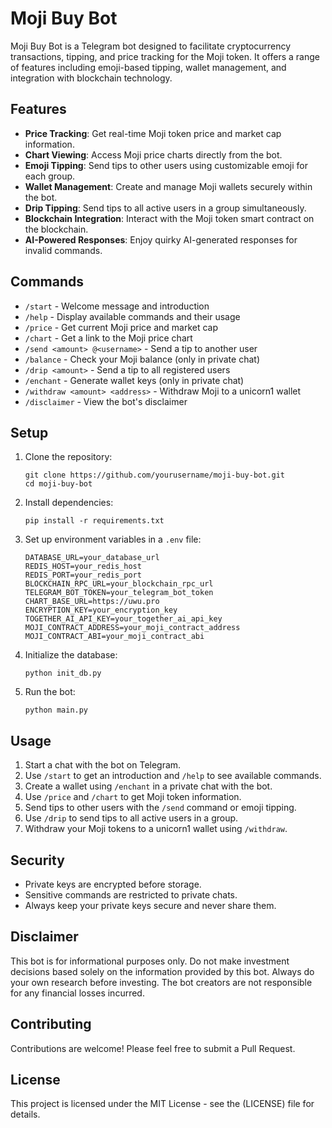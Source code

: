 # Moji Buy Bot

Moji Buy Bot is a Telegram bot designed to facilitate cryptocurrency transactions, tipping, and price tracking for the Moji token. It offers a range of features including emoji-based tipping, wallet management, and integration with blockchain technology.

## Features

- **Price Tracking**: Get real-time Moji token price and market cap information.
- **Chart Viewing**: Access Moji price charts directly from the bot.
- **Emoji Tipping**: Send tips to other users using customizable emoji for each group.
- **Wallet Management**: Create and manage Moji wallets securely within the bot.
- **Drip Tipping**: Send tips to all active users in a group simultaneously.
- **Blockchain Integration**: Interact with the Moji token smart contract on the blockchain.
- **AI-Powered Responses**: Enjoy quirky AI-generated responses for invalid commands.

## Commands

- `/start` - Welcome message and introduction
- `/help` - Display available commands and their usage
- `/price` - Get current Moji price and market cap
- `/chart` - Get a link to the Moji price chart
- `/send <amount> @<username>` - Send a tip to another user
- `/balance` - Check your Moji balance (only in private chat)
- `/drip <amount>` - Send a tip to all registered users
- `/enchant` - Generate wallet keys (only in private chat)
- `/withdraw <amount> <address>` - Withdraw Moji to a unicorn1 wallet
- `/disclaimer` - View the bot's disclaimer

## Setup

1. Clone the repository:
   ```
   git clone https://github.com/yourusername/moji-buy-bot.git
   cd moji-buy-bot
   ```

2. Install dependencies:
   ```
   pip install -r requirements.txt
   ```

3. Set up environment variables in a `.env` file:
   ```
   DATABASE_URL=your_database_url
   REDIS_HOST=your_redis_host
   REDIS_PORT=your_redis_port
   BLOCKCHAIN_RPC_URL=your_blockchain_rpc_url
   TELEGRAM_BOT_TOKEN=your_telegram_bot_token
   CHART_BASE_URL=https://uwu.pro
   ENCRYPTION_KEY=your_encryption_key
   TOGETHER_AI_API_KEY=your_together_ai_api_key
   MOJI_CONTRACT_ADDRESS=your_moji_contract_address
   MOJI_CONTRACT_ABI=your_moji_contract_abi
   ```

4. Initialize the database:
   ```
   python init_db.py
   ```

5. Run the bot:
   ```
   python main.py
   ```

## Usage

1. Start a chat with the bot on Telegram.
2. Use `/start` to get an introduction and `/help` to see available commands.
3. Create a wallet using `/enchant` in a private chat with the bot.
4. Use `/price` and `/chart` to get Moji token information.
5. Send tips to other users with the `/send` command or emoji tipping.
6. Use `/drip` to send tips to all active users in a group.
7. Withdraw your Moji tokens to a unicorn1 wallet using `/withdraw`.

## Security

- Private keys are encrypted before storage.
- Sensitive commands are restricted to private chats.
- Always keep your private keys secure and never share them.

## Disclaimer

This bot is for informational purposes only. Do not make investment decisions based solely on the information provided by this bot. Always do your own research before investing. The bot creators are not responsible for any financial losses incurred.

## Contributing

Contributions are welcome! Please feel free to submit a Pull Request.

## License

This project is licensed under the MIT License - see the (LICENSE) file for details.
